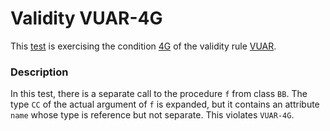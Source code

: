 # Validity VUAR-4G

This [test](.) is exercising the condition [4G](../Readme.md) of the validity rule [VUAR](../../vuar/Readme.md).

### Description

In this test, there is a separate call to the procedure `f` from class `BB`. The type `CC` of the actual argument of `f` is expanded, but it contains an attribute `name` whose type is reference but not separate. This violates `VUAR-4G`.
